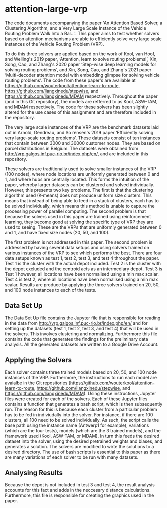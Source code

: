 # attention-large-vrp
The code documents accompanying the paper 'An Attention Based Solver, a Clustering Algorithm, and a Very Large Scale Instance of the Vehicle Routing Problem Walk Into a Bar...'. This paper aims to test whether solvers based on attention mechanisms are able to efficiently solve very large scale instances of the Vehicle Routing Problem (VRP). 

To do this three solvers are applied based on the work of Kool, van Hoof, and Welling's 2019 paper, ‘Attention, learn to solve routing problems!’, Xin, Song, Cao, and Zhang's 2020 paper ‘Step-wise deep learning models for solving routing problems’, and Xin, Song, Cao, and Zhang's 2021 paper ‘Multi-decoder attention model with embedding glimpse for solving vehicle routing problems’. The code from these paper's are available at https://github.com/wouterkool/attention-learn-to-route, https://github.com/liangxinedu/stepwise, and https://github.com/liangxinedu/MDAM respectively. Throughout the paper (and in this Git repository), the models are refferred to as Kool, ASW-TAM, and MDAM respectively. The code for these solvers has been slightly altered for the use cases of this assignment and are therefore included in the repository.

The very large scale instances of the VRP are the benchmark datasets laid out in Arnold, Gendreau, and So ̈rensen's 2019 paper ‘Efficiently solving very large-scale routing problems’. These datasets consist of ten instances that contain between 3000 and 30000 customer nodes. They are based on parcel distributions in Belgium. The datasets were obtained from http://vrp.galgos.inf.puc-rio.br/index.php/en/, and are included in this repository.

These solvers are traditionally used to solve smaller instances of the VRP (100 nodes), where node locations are uniformly generated between 0 and 1, and where hubs are centrally located. This forms the intuition of the paper, whereby larger datasets can be clustered and solved individually. However, this presents two key problems. The first is that the clustering algorithm used (K-means) does not produce uniform size clusters. This means that instead of being able to feed in a stack of clusters, each has to be solved individually, which means this method is unable to capture the processing power of parallel computing. The second problem is that because the solvers used in this paper are trained using reinforcement learning, they become good at solving the specific type of VRP they are used to seeing. These are the VRPs that are uniformly generated between 0 and 1, and have fixed size nodes (20, 50, and 100).

The first problem is not addressed in this paper. The second problem is addressed by having several data setups and using solvers trained on various instances of the VRP to see which performs the best. There are four data setups known as test 1, test 2, test 3, and test 4 throughout the paper. Test 1 is the cluster with the actual depot included. Test 2 is the cluster with the depot excluded and the centroid acts as an intermediary depot. Test 3 is Test 1 however, all locations have been normalised using a min max scalar. Test 4 is test 2, where all locations have been normalised using a min max scalar. Results are produce by applying the three solvers trained on 20, 50, and 100 node instances to each of the tests.

## Data Set Up 
The Data Set Up file contains the Jupyter file that is responsible for reading in the data from http://vrp.galgos.inf.puc-rio.br/index.php/en/ and for setting up the datasets (test 1, test 2, test 3, and test 4) that will be used in the solvers. This involves clustering and normalizing. Furthermore this file contains the code that generates the findings for the preliminary data analysis. All the generated datasets are written to a Google Drive Account.

## Applying the Solvers
Each solver contains three trained models based on 20, 50, and 100 node instances of the VRP. Furthermore, the instructions to run each model are avaialbe in the Git repositories (https://github.com/wouterkool/attention-learn-to-route, https://github.com/liangxinedu/stepwise, and https://github.com/liangxinedu/MDAM). Using these instructions, Jupyter files were created for each of the solvers. Each of these Jupyter files contains a function that generates a bash script, which is then subsequently run. The reason for this is because each cluster from a particular problem has to be fed in indiviudally into the solver. For instance, if there are 100 clusters, all 100 need to be solved individually. As such, the script calls the base path using the instance name (Antwerp1 for example), variations (which are the four tests), models (which are the 3 trained models), and the framework used (Kool, ASW-TAM, or MDAM). In turn this feeds the desired dataset into the solver, using the desired pretrained weights and biases, and generates a solution. The solvers are modified to wirte the solutions to a desired directory. The use of bash scripts is essential to this paper as there are many variations of each solver to be run with many datasets. 

## Analysing Results
Because the depot is not included in test 3 and test 4, the result analysis accounts for this fact and adds in the neccesary distance calculations. Furthermore, this file is responsible for creating the graphics used in the paper.






